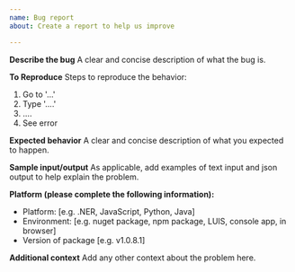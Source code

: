 ```yaml
---
name: Bug report
about: Create a report to help us improve

---
```


**Describe the bug**
A clear and concise description of what the bug is.

**To Reproduce**
Steps to reproduce the behavior:
1. Go to '...'
2. Type '....'
3. ....
4. See error

**Expected behavior**
A clear and concise description of what you expected to happen.

**Sample input/output**
As applicable, add examples of text input and json output to help explain the problem.

**Platform (please complete the following information):**
 - Platform: [e.g. .NER, JavaScript, Python, Java]
 - Environment: [e.g. nuget package, npm package, LUIS, console app, in browser]
 - Version of package [e.g. v1.0.8.1]

**Additional context**
Add any other context about the problem here.
